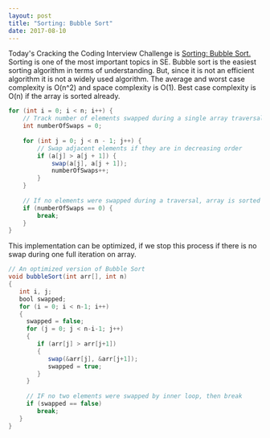 ```yaml
---
layout: post
title: "Sorting: Bubble Sort"
date: 2017-08-10
---
```


Today's Cracking the Coding Interview Challenge is <a href="https://www.hackerrank.com/challenges/ctci-find-the-running-medianhttps://www.hackerrank.com/challenges/ctci-bubble-sort/problem"> 
Sorting: Bubble Sort.</a> Sorting is one of the most important topics in SE. Bubble sort is the easiest sorting algorithm in terms of 
understanding. But, since it is not an efficient algorithm it is not a widely used algorithm. The average and worst case complexity is 
O(n^2) and space complexity is O(1). Best case complexity is O(n) if the array is sorted already. 


```java
for (int i = 0; i < n; i++) {
    // Track number of elements swapped during a single array traversal
    int numberOfSwaps = 0;
    
    for (int j = 0; j < n - 1; j++) {
        // Swap adjacent elements if they are in decreasing order
        if (a[j] > a[j + 1]) {
            swap(a[j], a[j + 1]);
            numberOfSwaps++;
        }
    }
    
    // If no elements were swapped during a traversal, array is sorted
    if (numberOfSwaps == 0) {
        break;
    }
}
```

This implementation can be optimized, if we stop this process if there is no swap during one full iteration on array. 

```java
// An optimized version of Bubble Sort
void bubbleSort(int arr[], int n)
{
   int i, j;
   bool swapped;
   for (i = 0; i < n-1; i++)
   {
     swapped = false;
     for (j = 0; j < n-i-1; j++)
     {
        if (arr[j] > arr[j+1])
        {
           swap(&arr[j], &arr[j+1]);
           swapped = true;
        }
     }
 
     // IF no two elements were swapped by inner loop, then break
     if (swapped == false)
        break;
   }
}
```
